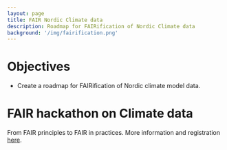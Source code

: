 ```yaml
---
layout: page
title: FAIR Nordic Climate data
description: Roadmap for FAIRification of Nordic Climate data 
background: '/img/fairification.png'
---
```


# Objectives

- Create a roadmap for FAIRification of Nordic climate model data.

# FAIR hackathon on Climate data

From FAIR principles to FAIR in practices. More information and registration [here](https://nordicesmhub.github.io/nicest2-fair-hackathon/).
